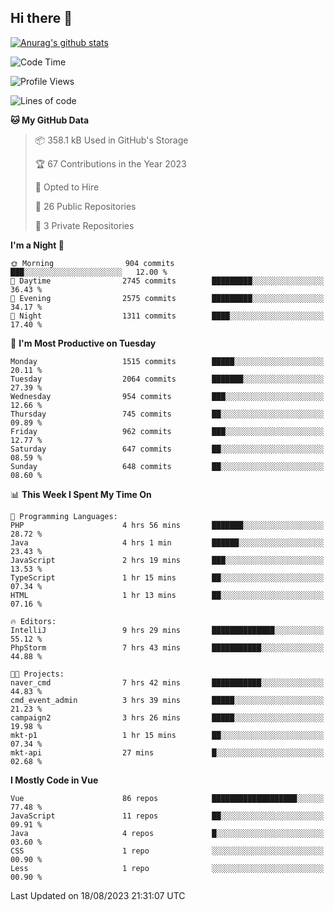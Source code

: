 ## Hi there 👋

[![Anurag's github stats](https://github-readme-stats.vercel.app/api?username=Songwonseok)](https://github.com/anuraghazra/github-readme-stats)



<!--START_SECTION:waka-->
![Code Time](http://img.shields.io/badge/Code%20Time-2%2C461%20hrs%2033%20mins-blue)

![Profile Views](http://img.shields.io/badge/Profile%20Views-0-blue)

![Lines of code](https://img.shields.io/badge/From%20Hello%20World%20I%27ve%20Written-35.0%20million%20lines%20of%20code-blue)

**🐱 My GitHub Data** 

> 📦 358.1 kB Used in GitHub's Storage 
 > 
> 🏆 67 Contributions in the Year 2023
 > 
> 💼 Opted to Hire
 > 
> 📜 26 Public Repositories 
 > 
> 🔑 3 Private Repositories 
 > 
**I'm a Night 🦉** 

```text
🌞 Morning                904 commits         ███░░░░░░░░░░░░░░░░░░░░░░   12.00 % 
🌆 Daytime                2745 commits        █████████░░░░░░░░░░░░░░░░   36.43 % 
🌃 Evening                2575 commits        █████████░░░░░░░░░░░░░░░░   34.17 % 
🌙 Night                  1311 commits        ████░░░░░░░░░░░░░░░░░░░░░   17.40 % 
```
📅 **I'm Most Productive on Tuesday** 

```text
Monday                   1515 commits        █████░░░░░░░░░░░░░░░░░░░░   20.11 % 
Tuesday                  2064 commits        ███████░░░░░░░░░░░░░░░░░░   27.39 % 
Wednesday                954 commits         ███░░░░░░░░░░░░░░░░░░░░░░   12.66 % 
Thursday                 745 commits         ██░░░░░░░░░░░░░░░░░░░░░░░   09.89 % 
Friday                   962 commits         ███░░░░░░░░░░░░░░░░░░░░░░   12.77 % 
Saturday                 647 commits         ██░░░░░░░░░░░░░░░░░░░░░░░   08.59 % 
Sunday                   648 commits         ██░░░░░░░░░░░░░░░░░░░░░░░   08.60 % 
```


📊 **This Week I Spent My Time On** 

```text
💬 Programming Languages: 
PHP                      4 hrs 56 mins       ███████░░░░░░░░░░░░░░░░░░   28.72 % 
Java                     4 hrs 1 min         ██████░░░░░░░░░░░░░░░░░░░   23.43 % 
JavaScript               2 hrs 19 mins       ███░░░░░░░░░░░░░░░░░░░░░░   13.53 % 
TypeScript               1 hr 15 mins        ██░░░░░░░░░░░░░░░░░░░░░░░   07.34 % 
HTML                     1 hr 13 mins        ██░░░░░░░░░░░░░░░░░░░░░░░   07.16 % 

🔥 Editors: 
IntelliJ                 9 hrs 29 mins       ██████████████░░░░░░░░░░░   55.12 % 
PhpStorm                 7 hrs 43 mins       ███████████░░░░░░░░░░░░░░   44.88 % 

🐱‍💻 Projects: 
naver_cmd                7 hrs 42 mins       ███████████░░░░░░░░░░░░░░   44.83 % 
cmd_event_admin          3 hrs 39 mins       █████░░░░░░░░░░░░░░░░░░░░   21.23 % 
campaign2                3 hrs 26 mins       █████░░░░░░░░░░░░░░░░░░░░   19.98 % 
mkt-p1                   1 hr 15 mins        ██░░░░░░░░░░░░░░░░░░░░░░░   07.34 % 
mkt-api                  27 mins             █░░░░░░░░░░░░░░░░░░░░░░░░   02.68 % 
```

**I Mostly Code in Vue** 

```text
Vue                      86 repos            ███████████████████░░░░░░   77.48 % 
JavaScript               11 repos            ██░░░░░░░░░░░░░░░░░░░░░░░   09.91 % 
Java                     4 repos             █░░░░░░░░░░░░░░░░░░░░░░░░   03.60 % 
CSS                      1 repo              ░░░░░░░░░░░░░░░░░░░░░░░░░   00.90 % 
Less                     1 repo              ░░░░░░░░░░░░░░░░░░░░░░░░░   00.90 % 
```




 Last Updated on 18/08/2023 21:31:07 UTC
<!--END_SECTION:waka-->
